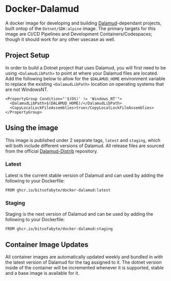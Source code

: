 # Docker-Dalamud
A  docker image for developing and building [Dalamud](https://github.com/goatcorp/Dalamud)-dependant projects, built ontop of the `Dotnet/SDK:alpine` image. The primary targets for this image are CI/CD Pipelines and Development Containers/Codespaces; though it should work for any other usecase as well.

## Project Setup
In order to build a Dotnet project that uses Dalamud, you will first need to be using `<DalamudLibPath>` to point at where your Dalamud files are located. Add the following below to allow for the `$DALAMUD_HOME` environment variable to replace the existing `<DalamudLibPath>` location on operating systems that are not WindowsNT.

```csproj
<PropertyGroup Condition="'$(OS)' != 'Windows_NT'">
  <DalamudLibPath>$(DALAMUD_HOME)/</DalamudLibPath>
  <CopyLocalLockFileAssemblies>true</CopyLocalLockFileAssemblies>
</PropertyGroup>
```

## Using the image
This image is published under 2 separate tags, `latest` and `staging`, which will both include different versions of Dalamud. All release files are sourced from the official [Dalamud-Distrib](https://github.com/goatcorp/dalamud-distrib) repository.

### Latest 
Latest is the current stable version of Dalamud and can used by adding the following to your Dockerfile:

```
FROM ghcr.io/bitsofabyte/docker-dalamud:latest
```

### Staging
Staging is the next version of Dalamud and can be used by adding the following to your Dockerfile:

```
FROM ghcr.io/bitsofabyte/docker-dalamud:staging
```

## Container Image Updates
All container images are automatically updated weekly and bundled in with the latest version of Dalamud for the tag assigned to it. The dotnet version inside of the container will be incremented whenever it is supported, stable and a base image is available for it.

